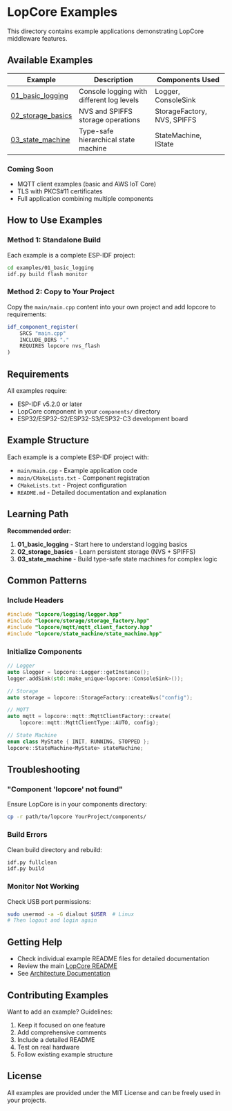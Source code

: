 # LopCore Examples

This directory contains example applications demonstrating LopCore middleware features.

## Available Examples

| Example                                     | Description                                          | Components Used              |
| ------------------------------------------- | ---------------------------------------------------- | ---------------------------- |
| [01_basic_logging](01_basic_logging/)       | Console logging with different log levels            | Logger, ConsoleSink          |
| [02_storage_basics](02_storage_basics/)     | NVS and SPIFFS storage operations                    | StorageFactory, NVS, SPIFFS  |
| [03_state_machine](03_state_machine/)       | Type-safe hierarchical state machine                 | StateMachine, IState         |

### Coming Soon

-   MQTT client examples (basic and AWS IoT Core)
-   TLS with PKCS#11 certificates
-   Full application combining multiple components

## How to Use Examples

### Method 1: Standalone Build

Each example is a complete ESP-IDF project:

```bash
cd examples/01_basic_logging
idf.py build flash monitor
```

### Method 2: Copy to Your Project

Copy the `main/main.cpp` content into your own project and add lopcore to requirements:

```cmake
idf_component_register(
    SRCS "main.cpp"
    INCLUDE_DIRS "."
    REQUIRES lopcore nvs_flash
)
```

## Requirements

All examples require:

-   ESP-IDF v5.2.0 or later
-   LopCore component in your `components/` directory
-   ESP32/ESP32-S2/ESP32-S3/ESP32-C3 development board

## Example Structure

Each example is a complete ESP-IDF project with:

-   `main/main.cpp` - Example application code
-   `main/CMakeLists.txt` - Component registration
-   `CMakeLists.txt` - Project configuration
-   `README.md` - Detailed documentation and explanation

## Learning Path

**Recommended order:**

1. **01_basic_logging** - Start here to understand logging basics
2. **02_storage_basics** - Learn persistent storage (NVS + SPIFFS)
3. **03_state_machine** - Build type-safe state machines for complex logic

## Common Patterns

### Include Headers

```cpp
#include "lopcore/logging/logger.hpp"
#include "lopcore/storage/storage_factory.hpp"
#include "lopcore/mqtt/mqtt_client_factory.hpp"
#include "lopcore/state_machine/state_machine.hpp"
```

### Initialize Components

```cpp
// Logger
auto &logger = lopcore::Logger::getInstance();
logger.addSink(std::make_unique<lopcore::ConsoleSink>());

// Storage
auto storage = lopcore::StorageFactory::createNvs("config");

// MQTT
auto mqtt = lopcore::mqtt::MqttClientFactory::create(
    lopcore::mqtt::MqttClientType::AUTO, config);

// State Machine
enum class MyState { INIT, RUNNING, STOPPED };
lopcore::StateMachine<MyState> stateMachine;
```

## Troubleshooting

### "Component 'lopcore' not found"

Ensure LopCore is in your components directory:

```bash
cp -r path/to/lopcore YourProject/components/
```

### Build Errors

Clean build directory and rebuild:

```bash
idf.py fullclean
idf.py build
```

### Monitor Not Working

Check USB port permissions:

```bash
sudo usermod -a -G dialout $USER  # Linux
# Then logout and login again
```

## Getting Help

-   Check individual example README files for detailed documentation
-   Review the main [LopCore README](../README.md)
-   See [Architecture Documentation](../../docs/middleware_architecture.md)

## Contributing Examples

Want to add an example? Guidelines:

1. Keep it focused on one feature
2. Add comprehensive comments
3. Include a detailed README
4. Test on real hardware
5. Follow existing example structure

## License

All examples are provided under the MIT License and can be freely used in your projects.
